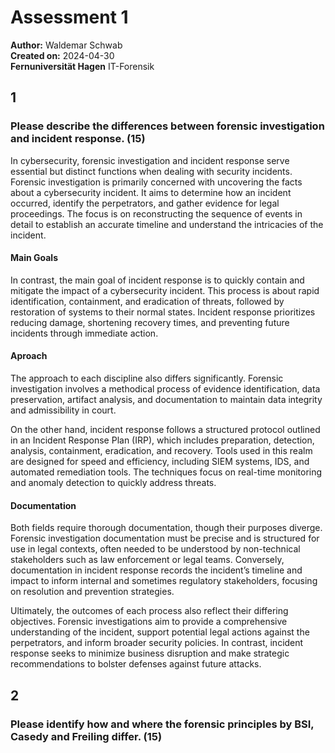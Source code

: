 # Assessment 1

**Author:** Waldemar Schwab  
**Created on:** 2024-04-30  
**Fernuniversität Hagen** IT-Forensik



## 1
### Please describe the differences between forensic investigation and incident response. (15)
In cybersecurity, forensic investigation and incident response serve essential but distinct functions when dealing with security incidents. Forensic investigation is primarily concerned with uncovering the facts about a cybersecurity incident. It aims to determine how an incident occurred, identify the perpetrators, and gather evidence for legal proceedings. The focus is on reconstructing the sequence of events in detail to establish an accurate timeline and understand the intricacies of the incident.

#### Main Goals
In contrast, the main goal of incident response is to quickly contain and mitigate the impact of a cybersecurity incident. This process is about rapid identification, containment, and eradication of threats, followed by restoration of systems to their normal states. Incident response prioritizes reducing damage, shortening recovery times, and preventing future incidents through immediate action.

#### Aproach
The approach to each discipline also differs significantly. Forensic investigation involves a methodical process of evidence identification, data preservation, artifact analysis, and documentation to maintain data integrity and admissibility in court.

On the other hand, incident response follows a structured protocol outlined in an Incident Response Plan (IRP), which includes preparation, detection, analysis, containment, eradication, and recovery. Tools used in this realm are designed for speed and efficiency, including SIEM systems, IDS, and automated remediation tools. The techniques focus on real-time monitoring and anomaly detection to quickly address threats.

#### Documentation
Both fields require thorough documentation, though their purposes diverge. Forensic investigation documentation must be precise and is structured for use in legal contexts, often needed to be understood by non-technical stakeholders such as law enforcement or legal teams. Conversely, documentation in incident response records the incident’s timeline and impact to inform internal and sometimes regulatory stakeholders, focusing on resolution and prevention strategies.


Ultimately, the outcomes of each process also reflect their differing objectives. Forensic investigations aim to provide a comprehensive understanding of the incident, support potential legal actions against the perpetrators, and inform broader security policies. In contrast, incident response seeks to minimize business disruption and make strategic recommendations to bolster defenses against future attacks.

## 2
### Please identify how and where the forensic principles by BSI, Casedy and Freiling differ. (15)

